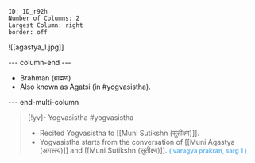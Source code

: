 ```start-multi-column
ID: ID_r92h
Number of Columns: 2
Largest Column: right
border: off
```

![[agastya_1.jpg]]

--- column-end ---

- Brahman (ब्राह्मण)
- Also known as Agatsi (in #yogvasistha).

--- end-multi-column


>[!yv]-  Yogvasistha #yogvasistha 
>- Recited Yogvasistha to [[Muni Sutikshn (सुतीक्ष्‍ण)]]. 
>- Yogvasistha starts from the conversation of [[Muni Agastya (अगस्त्य)]] and [[Muni Sutikshn (सुतीक्ष्‍ण)]]. 
><span style="font-size: 3.3mm; color: #6DB9EF "><b>( varagya prakran, sarg 1 )
